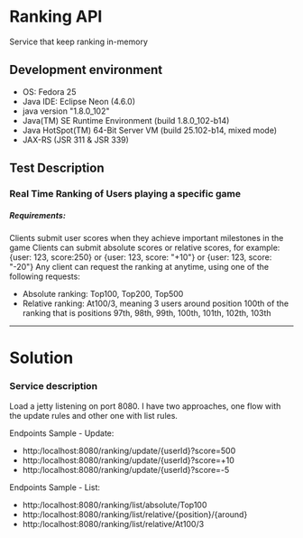 # Ranking API

Service that keep ranking in-memory

## Development environment
  - OS: Fedora 25
  - Java IDE: Eclipse Neon (4.6.0)
  - java version "1.8.0_102"
  - Java(TM) SE Runtime Environment (build 1.8.0_102-b14)
  - Java HotSpot(TM) 64-Bit Server VM (build 25.102-b14, mixed mode)
  - JAX-RS (JSR 311 & JSR 339)

## Test Description

### Real Time Ranking of Users playing a specific game
##### Requirements:
Clients submit user scores when they achieve important milestones in the game
Clients can submit absolute scores or relative scores, for example: {user: 123, score:250} or {user: 123, score: "+10"} or {user: 123, score: "-20"}
Any client can request the ranking at anytime, using one of the following requests:
  - Absolute ranking: Top100, Top200, Top500
  - Relative ranking: At100/3, meaning 3 users around position 100th of the ranking that is positions 97th, 98th, 99th, 100th, 101th, 102th, 103th

-------------------

# Solution

### Service description
Load a jetty listening on port 8080.
I have two approaches, one flow with the update rules and other one with list rules.

Endpoints Sample - Update:
- http:/localhost:8080/ranking/update/{userId}?score=500
- http:/localhost:8080/ranking/update/{userId}?score=+10
- http:/localhost:8080/ranking/update/{userId}?score=-5

Endpoints Sample - List:
- http:/localhost:8080/ranking/list/absolute/Top100
- http:/localhost:8080/ranking/list/relative/{position}/{around}
- http:/localhost:8080/ranking/list/relative/At100/3

